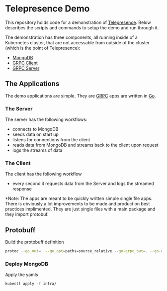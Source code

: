 # Telepresence Demo

This repository holds code for a demonstration of [Telepresence](https://www.telepresence.io/). Below describes the scripts and commands to setup the demo and run through it. 

The demonstration has three components, all running inside of a Kubernetes cluster, that are not accessable from outside of the cluster (which is the point of Telepresence):

* [MongoDB](https://docs.mongodb.com/)
* [GRPC Client](./cmd/client/main.go)
* [GRPC Server](./cmd/server/main.go)


## The Applications

The demo applications are simple. They are [GRPC](https://grpc.io/docs/) apps are written in [Go](https://golang.org).

### The Server 
The server has the following workflows:

* connects to MongoDB
* seeds data on start up
* listens for connections from the client
* reads data from MongoDB and streams back to the client upon request
* logs the streams of data

### The Client
The client has the following workflow

* every second it requests data from the Server and logs the streamed response



*Note: The apps are meant to be quickly written simple single file apps. There is obviously a lot improvements to be made and production best practices implimented. They are just single files with a main package and they import protobuf. 

## Protobuff

Build the protobuff definition

```sh
protoc --go_out=. --go_opt=paths=source_relative --go-grpc_out=. --go-grpc_opt=paths=source_relative wizard/wizard.proto
```

### Deploy MongoDB

Apply the yamls

```sh
kubectl apply -f infra/
```
